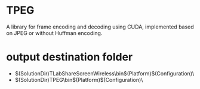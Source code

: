 # TPEG
A library for frame encoding and decoding using CUDA, implemented based on JPEG or without Huffman encoding.

# output destination folder
- $(SolutionDir)TLabShareScreenWireless\bin\$(Platform)\$(Configuration)\
- $(SolutionDir)TPEG\bin\$(Platform)\$(Configuration)\